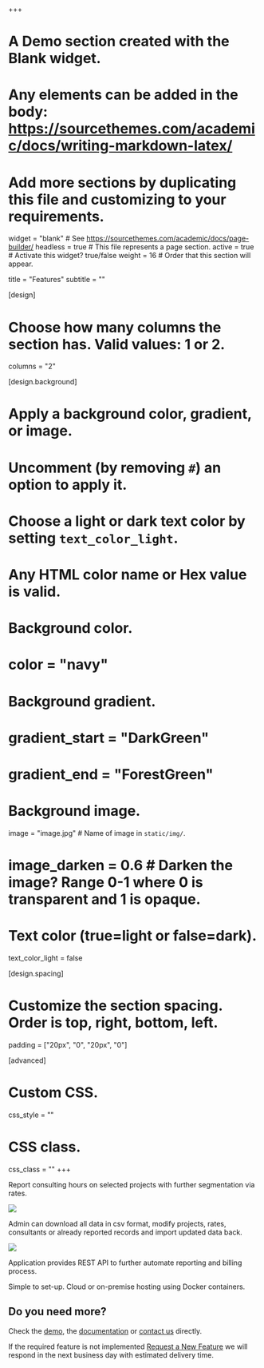 +++
# A Demo section created with the Blank widget.
# Any elements can be added in the body: https://sourcethemes.com/academic/docs/writing-markdown-latex/
# Add more sections by duplicating this file and customizing to your requirements.

widget = "blank"  # See https://sourcethemes.com/academic/docs/page-builder/
headless = true  # This file represents a page section.
active = true  # Activate this widget? true/false
weight = 16  # Order that this section will appear.

title = "Features"
subtitle = ""

[design]
  # Choose how many columns the section has. Valid values: 1 or 2.
  columns = "2"

[design.background]
  # Apply a background color, gradient, or image.
  #   Uncomment (by removing `#`) an option to apply it.
  #   Choose a light or dark text color by setting `text_color_light`.
  #   Any HTML color name or Hex value is valid.

  # Background color.
  # color = "navy"
  
  # Background gradient.
  # gradient_start = "DarkGreen"
  # gradient_end = "ForestGreen"
  
  # Background image.
  image = "image.jpg"  # Name of image in `static/img/`.
  # image_darken = 0.6  # Darken the image? Range 0-1 where 0 is transparent and 1 is opaque.

  # Text color (true=light or false=dark).
  text_color_light = false

[design.spacing]
  # Customize the section spacing. Order is top, right, bottom, left.
  padding = ["20px", "0", "20px", "0"]

[advanced]
 # Custom CSS. 
 css_style = ""
 
 # CSS class.
 css_class = ""
+++

Report consulting hours on selected projects with further segmentation via rates.

![](/img/report.png)

Admin can download all data in csv format, modify projects, rates, consultants or already reported records and import updated data back.

![](/img/backup-restore.png)

Application provides REST API to further automate reporting and billing process.

Simple to set-up. Cloud or on-premise hosting using Docker containers.

## Do you need more?

Check the [demo](http://timesheet.simplesw.net:8080/), the [documentation](http://timesheet.simplesw.net:8080/documentation) or [contact us](#contact) directly.

If the required feature is not implemented 
<a href="https://docs.google.com/forms/d/e/1FAIpQLSeh5Gw8iH9DlLQN3tjF66rrDLn5dkPnbi3V6vSjKAu0QPXnag/viewform?usp=sf_link" class="btn btn-primary btn-lg">Request a New Feature</a>
 we will respond in the next business day with estimated delivery time.
